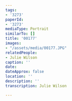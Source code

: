 ```yaml
---
tags:
- '3273'
paperId:
- '3273'
mediaType: Portrait
similarTo: []
title: '00177'
images:
- "/assets/media/00177.JPG"
relatedPeople:
- Julie Wilson
caption: ''
date: 
dateApprox: false
location: ''
description: ''
transcription: Julie Wilson

---
```

